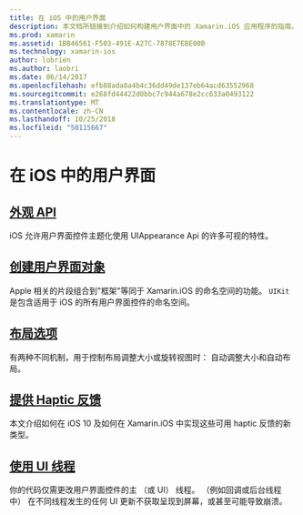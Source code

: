 ```yaml
---
title: 在 iOS 中的用户界面
description: 本文档所链接到介绍如何构建用户界面中的 Xamarin.iOS 应用程序的指南。 链接的指南介绍外观 API，创建用户界面对象、 布局选项和的详细信息。
ms.prod: xamarin
ms.assetid: 1BB46561-F503-491E-A27C-7878E7EBE00B
ms.technology: xamarin-ios
author: lobrien
ms.author: laobri
ms.date: 06/14/2017
ms.openlocfilehash: efb88ada8a4b4c36dd49de137eb64acd63552968
ms.sourcegitcommit: e268fd44422d0bbc7c944a678e2cc633a0493122
ms.translationtype: MT
ms.contentlocale: zh-CN
ms.lasthandoff: 10/25/2018
ms.locfileid: "50115667"
---
```

# <a name="user-interfaces-in-ios"></a>在 iOS 中的用户界面

## <a name="appearance-apiintroduction-to-the-appearance-apimd"></a>[外观 API](introduction-to-the-appearance-api.md)

iOS 允许用户界面控件主题化使用 UIAppearance Api 的许多可视的特性。

## <a name="creating-user-interface-objectsiosuser-interfaceios-uicreating-ui-objectsmd"></a>[创建用户界面对象](~/ios/user-interface/ios-ui/creating-ui-objects.md)

Apple 相关的片段组合到"框架"等同于 Xamarin.iOS 的命名空间的功能。 `UIKit` 是包含适用于 iOS 的所有用户界面控件的命名空间。

## <a name="layout-optionsiosuser-interfaceios-uilayout-optionsmd"></a>[布局选项](~/ios/user-interface/ios-ui/layout-options.md)

有两种不同机制，用于控制布局调整大小或旋转视图时： 自动调整大小和自动布局。

## <a name="providing-haptic-feedbackiosuser-interfaceios-uihaptic-feedbackmd"></a>[提供 Haptic 反馈](~/ios/user-interface/ios-ui/haptic-feedback.md)

本文介绍如何在 iOS 10 及如何在 Xamarin.iOS 中实现这些可用 haptic 反馈的新类型。

## <a name="working-with-the-ui-threadiosuser-interfaceios-uiui-threadmd"></a>[使用 UI 线程](~/ios/user-interface/ios-ui/ui-thread.md)

你的代码仅需更改用户界面控件的主 （或 UI） 线程。 （例如回调或后台线程中） 在不同线程发生的任何 UI 更新不获取呈现到屏幕，或甚至可能导致崩溃。




